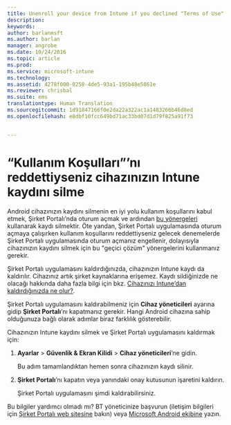 ```yaml
---
title: Unenroll your device from Intune if you declined "Terms of Use" | Microsoft Docs
description: 
keywords: 
author: barlanmsft
ms.author: barlan
manager: angrobe
ms.date: 10/24/2016
ms.topic: article
ms.prod: 
ms.service: microsoft-intune
ms.technology: 
ms.assetid: 4278f000-0258-4de5-93a1-195b48e5061e
ms.reviewer: chrisbal
ms.suite: ems
translationtype: Human Translation
ms.sourcegitcommit: 1d91847166f0e2da22a322ac1a1483266b46d8ed
ms.openlocfilehash: e8dbf10fcc649bd71ac33bd07d1d79f825a91f73


---
```



# <a name="unenroll-your-device-from-intune-if-you-declined-terms-of-use"></a>“Kullanım Koşulları”’nı reddettiyseniz cihazınızın Intune kaydını silme

Android cihazınızın kaydını silmenin en iyi yolu kullanım koşullarını kabul etmek, Şirket Portalı’nda oturum açmak ve ardından [bu yönergeleri](unenroll-your-device-from-intune-android.md) kullanarak kaydı silmektir. Öte yandan, Şirket Portalı uygulamasında oturum açmaya çalışırken kullanım koşullarını reddettiyseniz gelecek denemelerde Şirket Portalı uygulamasında oturum açmanız engellenir, dolayısıyla cihazınızın kaydını silmek için bu "geçici çözüm" yönergelerini kullanmanız gerekir.

Şirket Portalı uygulamasını kaldırdığınızda, cihazınızın Intune kaydı da kaldırılır. Cihazınız artık şirket kaynaklarına erişemez. Kaydı sildiğinizde ne olacağı hakkında daha fazla bilgi için bkz. [Cihazınızı Intune’dan kaldırdığınızda ne olur?](what-happens-if-you-unenroll-your-device-from-intune-android.md).

Şirket Portalı uygulamasını kaldırabilmeniz için **Cihaz yöneticileri** ayarına gidip **Şirket Portalı**’nı kapatmanız gerekir. Hangi Android cihazına sahip olduğunuza bağlı olarak adımlar biraz farklılık gösterebilir.

Cihazınızın Intune kaydını silmek ve Şirket Portalı uygulamasını kaldırmak için:

1.  **Ayarlar** &gt; **Güvenlik &amp; Ekran Kilidi** &gt; **Cihaz yöneticileri**’ne gidin.

    Bu adım tamamlandıktan hemen sonra cihazınızın kaydı silinir.

2.  **Şirket Portalı**’nı kapatın veya yanındaki onay kutusunun işaretini kaldırın.

    Şirket Portalı uygulamasını şimdi kaldırabilirsiniz.

Bu bilgiler yardımcı olmadı mı? BT yöneticinize başvurun (iletişim bilgileri için [Şirket Portalı web sitesine](http://portal.manage.microsoft.com) bakın) veya [Microsoft Android ekibine](mailto:wintunedroidfbk@microsoft.com) yazın.



<!--HONumber=Dec16_HO3-->


